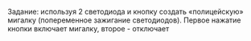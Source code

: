 Задание: используя 2 светодиода и кнопку создать «полицейскую» мигалку (попеременное зажигание светодиодов).
Первое нажатие кнопки включает мигалку, второе - отключает

